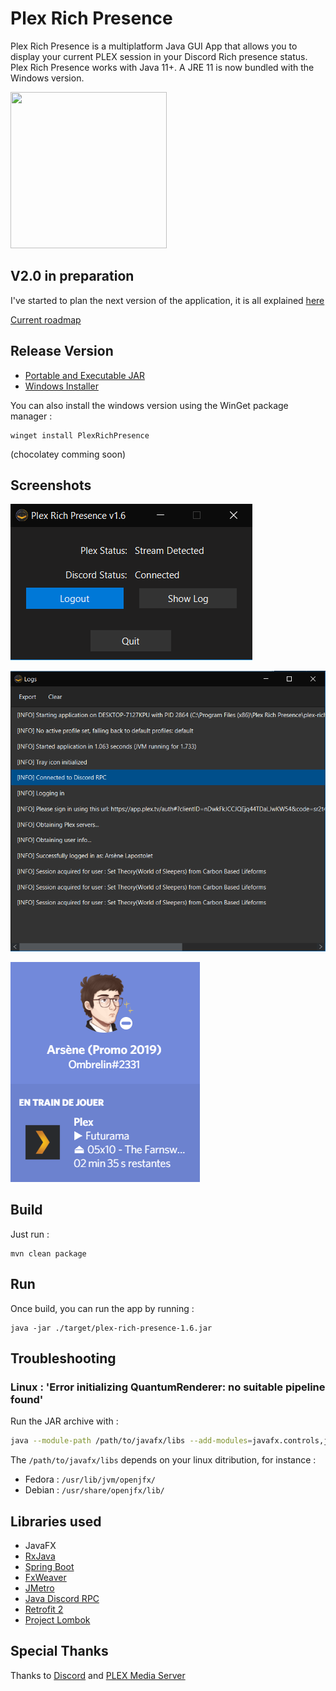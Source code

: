 # Plex Rich Presence

Plex Rich Presence is a multiplatform Java GUI App that allows you to display your current PLEX session in your Discord Rich presence status.
Plex Rich Presence works with Java 11+. A JRE 11 is now bundled with the Windows version.

<img src="https://github.com/Ombrelin/plex-rich-presence/blob/master/src/main/resources/images/icon.png?raw=true" width="250" height="250">

## V2.0 in preparation

I've started to plan the next version of the application, it is all explained [here](https://github.com/Ombrelin/plex-rich-presence/discussions/66)

[Current roadmap](https://github.com/Ombrelin/plex-rich-presence/wiki/Roadmap)

## Release Version

- [Portable and Executable JAR](https://github.com/Ombrelin/plex-rich-presence/releases/latest/download/plex-rich-presence.jar)
- [Windows Installer](https://github.com/Ombrelin/plex-rich-presence/releases/latest/download/plex-rich-presence-setup.exe)

You can also install the windows version using the WinGet package manager : 

```
winget install PlexRichPresence
```

(chocolatey comming soon)

## Screenshots

![screenshots](screenshots/ui-main.png)


![screenshots](screenshots/ui-logs.png)

![screenshots](screenshots/discord-presence.png)

## Build

Just run :

```
mvn clean package
```

## Run 

Once build, you can run the app by running :

```
java -jar ./target/plex-rich-presence-1.6.jar
```

## Troubleshooting

### Linux : 'Error initializing QuantumRenderer: no suitable pipeline found'

Run the JAR archive with : 

```bash
java --module-path /path/to/javafx/libs --add-modules=javafx.controls,javafx.fxml -jar plex-rich-presence.jar
```
The `/path/to/javafx/libs` depends on your linux ditribution, for instance : 

- Fedora : `/usr/lib/jvm/openjfx/`
- Debian : `/usr/share/openjfx/lib/`

## Libraries used

- JavaFX
- [RxJava](https://github.com/ReactiveX/RxJava)  
- [Spring Boot](https://github.com/spring-projects/spring-boot)
- [FxWeaver](https://github.com/rgielen/javafx-weaver)
- [JMetro](https://github.com/JFXtras/jfxtras-styles)
- [Java Discord RPC](https://github.com/MinnDevelopment/java-discord-rpc)
- [Retrofit 2](https://github.com/square/retrofit)
- [Project Lombok](https://github.com/rzwitserloot/lombok)

## Special Thanks

Thanks to [Discord](https://discord.com/) and [PLEX Media Server](https://plex.tv)
